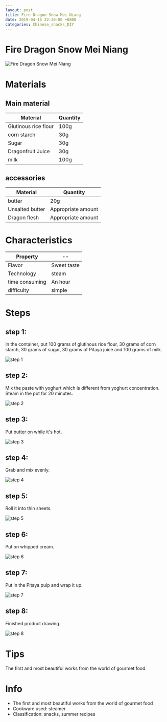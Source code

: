 ```yaml
---
layout: post
title: Fire Dragon Snow Mei Niang
date: 2019-04-15 22:30:00 +0800
categories: Chinese_snacks_DIY
---
```


# Fire Dragon Snow Mei Niang

![Fire Dragon Snow Mei Niang]({{site.baseurl}}/img/400664/400664.jpg)

# Materials


## Main material

Material|Quantity
--|--
Glutinous rice flour|100g
corn starch|30g
Sugar|30g
Dragonfruit Juice|30g
milk|100g

## accessories

Material|Quantity
--|--
butter|20g
Unsalted butter|Appropriate amount
Dragon flesh|Appropriate amount

# Characteristics

Property|--
--|--
Flavor|Sweet taste
Technology|steam
time consuming|An hour
difficulty|simple

# Steps

## step 1:

In the container, put 100 grams of glutinous rice flour, 30 grams of corn starch, 30 grams of sugar, 30 grams of Pitaya juice and 100 grams of milk.

![step 1]({{site.baseurl}}/img/400664/1.jpg)

## step 2:

Mix the paste with yoghurt which is different from yoghurt concentration. Steam in the pot for 20 minutes.

![step 2]({{site.baseurl}}/img/400664/2.jpg)

## step 3:

Put butter on while it's hot.

![step 3]({{site.baseurl}}/img/400664/3.jpg)

## step 4:

Grab and mix evenly.

![step 4]({{site.baseurl}}/img/400664/4.jpg)

## step 5:

Roll it into thin sheets.

![step 5]({{site.baseurl}}/img/400664/5.jpg)

## step 6:

Put on whipped cream.

![step 6]({{site.baseurl}}/img/400664/6.jpg)

## step 7:

Put in the Pitaya pulp and wrap it up.

![step 7]({{site.baseurl}}/img/400664/7.jpg)

## step 8:

Finished product drawing.

![step 8]({{site.baseurl}}/img/400664/8.jpg)

# Tips

The first and most beautiful works from the world of gourmet food

# Info

- The first and most beautiful works from the world of gourmet food
- Cookware used: steamer
- Classification: snacks, summer recipes